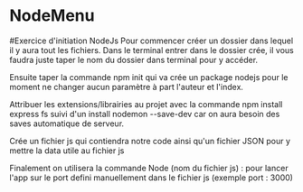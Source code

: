 # NodeMenu

#Exercice d'initiation NodeJs
Pour commencer créer un dossier dans lequel il y aura tout les fichiers.
Dans le terminal entrer dans le dossier crée, il vous faudra juste taper le nom du dossier dans terminal pour y accéder.

Ensuite taper la commande npm init qui va crée un package nodejs pour le moment ne changer aucun paramètre à part l'auteur et l'index.

Attribuer les extensions/librairies au projet avec la commande npm install express fs suivi d'un install nodemon --save-dev car on aura besoin des saves automatique de serveur.

Crée un fichier js qui contiendra notre code ainsi qu'un fichier JSON pour y mettre la data utile au fichier js

Finalement on utilisera la commande Node (nom du fichier js) : pour lancer l'app sur le port defini manuellement dans le fichier js (exemple port : 3000)

